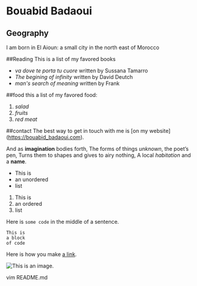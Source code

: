 # Bouabid Badaoui

## Geography

I am born in El Aioun: a small city in the north east of Morocco

##Reading
This is a list of my favored books
- *va dove te porta tu cuore* written by Sussana Tamarro
- *The begining of infinity* written by David Deutch
- *man's search of meaning* written by Frank

##food
this a list of my favored food:
1. *salad*
2. *fruits*
3. *red meat*

##contact
The best way to get in touch with me is  [on my website] (https://bouabid_badaoui.com).


And as **imagination** bodies forth,
The forms of things *unknown*, the poet’s pen,
Turns them to shapes and gives to airy nothing,
A local *habitation* and a **name**.

- This is
- an unordered
- list

1. This is
2. an ordered
3. list

Here is `some code` in the middle of a sentence.

```
This is
a block
of code
```

Here is how you make [a link](https://www.wikipedia.org/).

![This is an image.](https://github.com/yihui/xaringan/releases/download/v0.0.2/karl-moustache.jpg)

vim  README.md

